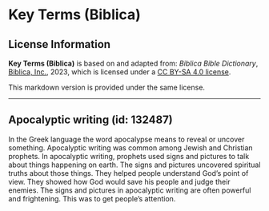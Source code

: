 # Key Terms (Biblica)

## License Information

**Key Terms (Biblica)** is based on and adapted from: _Biblica Bible Dictionary_, [Biblica, Inc.](https://www.biblica.com/), 2023, which is licensed under a [CC BY-SA 4.0 license](https://creativecommons.org/licenses/by-sa/4.0/legalcode.en).

This markdown version is provided under the same license.



--------------------------------

## Apocalyptic writing (id: 132487)

In the Greek language the word apocalypse means to reveal or uncover something. Apocalyptic writing was common among Jewish and Christian prophets. In apocalyptic writing, prophets used signs and pictures to talk about things happening on earth. The signs and pictures uncovered spiritual truths about those things. They helped people understand God’s point of view. They showed how God would save his people and judge their enemies. The signs and pictures in apocalyptic writing are often powerful and frightening. This was to get people’s attention.


